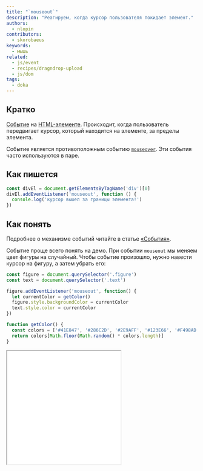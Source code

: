 ```yaml
---
title: "`mouseout`"
description: "Реагируем, когда курсор пользователя покидает элемент."
authors:
  - nlopin
contributors:
  - skorobaeus
keywords:
  - мышь
related:
  - js/event
  - recipes/dragndrop-upload
  - js/dom
tags:
  - doka
---
```


## Кратко

[Событие](/js/events/) на [HTML-элементе](/js/element/). Происходит, когда пользователь передвигает курсор, который находится на элементе, за пределы элемента.

Событие является противоположным событию [`mouseover`](/js/element-mouseover/). Эти события часто используются в паре.

## Как пишется

```js
const divEl = document.getElementsByTagName('div')[0]
divEl.addEventListener('mouseout', function () {
  console.log('курсор вышел за границы элемента!')
})
```

## Как понять

Подробнее о механизме событий читайте в статье [«События»](/js/events/).

Событие проще всего понять на демо. При событии `mouseout` мы меняем цвет фигуры на случайный. Чтобы событие произошло, нужно навести курсор на фигуру, а затем убрать его:

```js
const figure = document.querySelector('.figure')
const text = document.querySelector('.text')

figure.addEventListener('mouseout', function() {
  let currentColor = getColor()
  figure.style.backgroundColor = currentColor
  text.style.color = currentColor
})

function getColor() {
  const colors = ['#41E847', '#286C2D', '#2E9AFF', '#123E66', '#F498AD', '#623D45', '#FF8630', '#663613', '#FFD829', '#665610']
  return colors[Math.floor(Math.random() * colors.length)]
}
```

<iframe title="Смена цвета при событии mouseout — Element.mouseout — Дока" src="demos/index/" height="300"></iframe>
